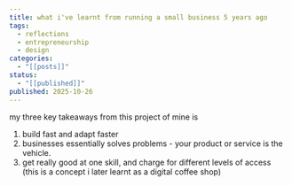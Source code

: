```yaml
---
title: what i've learnt from running a small business 5 years ago
tags:
  - reflections
  - entrepreneurship
  - design
categories:
  - "[[posts]]"
status:
  - "[[published]]"
published: 2025-10-26
---
```


my three key takeaways from this project of mine is
1. build fast and adapt faster
2. businesses essentially solves problems - your product or service is the vehicle.
3. get really good at one skill, and charge for different levels of access (this is a concept i later learnt as a digital coffee shop)